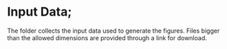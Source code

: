 # Input Data;
The folder collects the input data used to generate the figures. 
Files bigger than the allowed dimensions are provided through a link for download.

